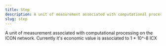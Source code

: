 ```yaml
---
title: Step 
description: A unit of measurement associated with computational processing on the ICON network. Currently it's economic value is associated to 1 * 10^-8 ICX
slug: step
---
```


A unit of measurement associated with computational processing on the ICON network. Currently it's economic value is associated to 1 * 10^-8 ICX